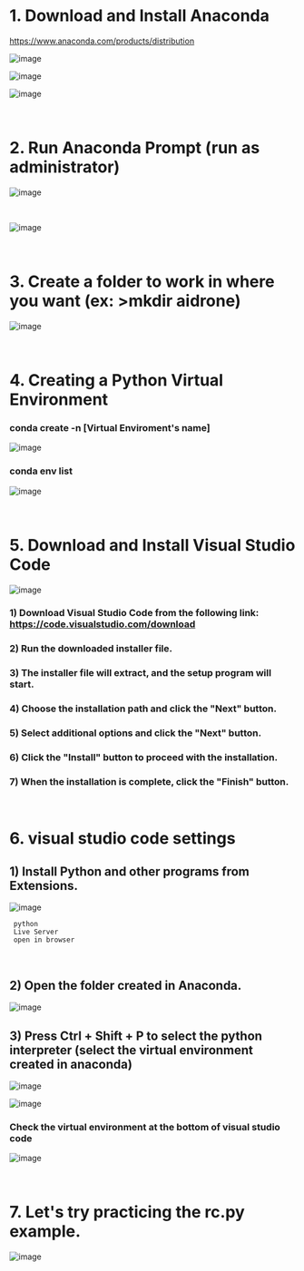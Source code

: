 # 1. Download and Install Anaconda

https://www.anaconda.com/products/distribution

![image](https://github.com/user-attachments/assets/1f34c3a2-be47-4a2d-87d7-508d936d06bf)

![image](https://github.com/user-attachments/assets/c046ecb1-1c11-483d-8e07-d9c9cafb4643)

![image](https://github.com/user-attachments/assets/b520b093-0aee-48df-bba6-d0c7bd87d7ff)

<br/>

# 2. Run Anaconda Prompt (run as administrator)

![image](https://github.com/user-attachments/assets/01f93f7f-1e7c-4363-a9ad-ca171f56d330)

<br/>

![image](https://github.com/user-attachments/assets/8bc10a02-400b-4e4f-89ae-b44668cc3bb5)

<br/>

# 3. Create a folder to work in where you want (ex: >mkdir aidrone)

![image](https://github.com/user-attachments/assets/cfbe62f1-0314-4d3f-8357-00e0f2eab0a9)

<br/>

# 4. Creating a Python Virtual Environment

###  conda   create    -n     [Virtual Enviroment's name] 

![image](https://github.com/user-attachments/assets/088b4a31-b9b3-4e18-a3d9-9ff8e93ac9fe)

###  conda   env    list

![image](https://github.com/user-attachments/assets/fad2be92-ff1a-4af1-a8ff-6853de5ff42c)

<br/>

# 5. Download and Install Visual Studio Code

![image](https://github.com/user-attachments/assets/4b0160b6-1b79-491c-9deb-ce26c3da0a57)

### 1) Download Visual Studio Code from the following link: https://code.visualstudio.com/download
### 2) Run the downloaded installer file.
### 3) The installer file will extract, and the setup program will start.
### 4) Choose the installation path and click the "Next" button.
### 5) Select additional options and click the "Next" button.
### 6) Click the "Install" button to proceed with the installation.
### 7) When the installation is complete, click the "Finish" button.

<br/>

# 6.  visual studio code settings

## 1) Install Python and other programs from Extensions.

![image](https://github.com/user-attachments/assets/45e127f1-69fb-405a-9e42-25926e934e9c)

     python
     Live Server
     open in browser
     
<br/>

## 2) Open the folder created in Anaconda.

![image](https://github.com/user-attachments/assets/812ec115-9564-4ef8-8905-af641df960c7)

## 3) Press Ctrl + Shift + P to select the python interpreter (select the virtual environment created in anaconda)

![image](https://github.com/user-attachments/assets/2b39764b-5d31-454e-8e74-3c921bbf31d1)

![image](https://github.com/user-attachments/assets/00540472-2977-4db5-a85d-aefe0b3f9f4b)

### Check the virtual environment at the bottom of visual studio code

![image](https://github.com/user-attachments/assets/88f71a21-4e14-419e-9d8a-b8a6456f8261)

<br/>

# 7. Let's try practicing the rc.py example.

![image](https://github.com/user-attachments/assets/b919861d-8190-4ba4-94c5-fca4469aaa78)



